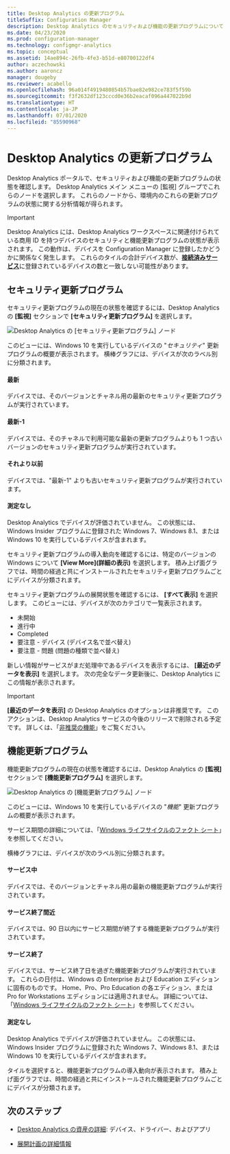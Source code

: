 ```yaml
---
title: Desktop Analytics の更新プログラム
titleSuffix: Configuration Manager
description: Desktop Analytics のセキュリティおよび機能の更新プログラムについて説明します。
ms.date: 04/23/2020
ms.prod: configuration-manager
ms.technology: configmgr-analytics
ms.topic: conceptual
ms.assetid: 14ae894c-26fb-4fe3-b51d-e80700122df4
author: aczechowski
ms.author: aaroncz
manager: dougeby
ms.reviewer: acabello
ms.openlocfilehash: 96a014f4919480854b57bae82e982ce783f5f59b
ms.sourcegitcommit: f3f2632df123cccd0e36b2eacaf096a447022b9d
ms.translationtype: HT
ms.contentlocale: ja-JP
ms.lasthandoff: 07/01/2020
ms.locfileid: "85590968"
---
```

# <a name="updates-in-desktop-analytics"></a>Desktop Analytics の更新プログラム

Desktop Analytics ポータルで、セキュリティおよび機能の更新プログラムの状態を確認します。 Desktop Analytics メイン メニューの [監視] グループでこれらのノードを選択します。 これらのノードから、環境内のこれらの更新プログラムの状態に関する分析情報が得られます。

<!--7362999-->

> [!IMPORTANT]
> Desktop Analytics には、Desktop Analytics ワークスペースに関連付けられている商用 ID を持つデバイスのセキュリティと機能更新プログラムの状態が表示されます。 この動作は、デバイスを Configuration Manager に登録したかどうかに関係なく発生します。 これらのタイルの合計デバイス数が、[**接続済みサービス**](monitor-connection-health.md#commercial-id-configuration)に登録されているデバイスの数と一致しない可能性があります。

## <a name="security-updates"></a>セキュリティ更新プログラム

セキュリティ更新プログラムの現在の状態を確認するには、Desktop Analytics の **[監視]** セクションで **[セキュリティ更新プログラム]** を選択します。

![Desktop Analytics の [セキュリティ更新プログラム] ノード](media/security-updates.png)

このビューには、Windows 10 を実行しているデバイスの "*セキュリティ*" 更新プログラムの概要が表示されます。 横棒グラフには、デバイスが次のラベル別に分類されます。

#### <a name="latest"></a>最新

デバイスでは、そのバージョンとチャネル用の最新のセキュリティ更新プログラムが実行されています。

#### <a name="latest-1"></a>最新-1

デバイスでは、そのチャネルで利用可能な最新の更新プログラムよりも 1 つ古いバージョンのセキュリティ更新プログラムが実行されています。

#### <a name="older"></a>それより以前

デバイスでは、"最新-1" よりも古いセキュリティ更新プログラムが実行されています。

#### <a name="not-measured"></a>測定なし

Desktop Analytics でデバイスが評価されていません。 この状態には、Windows Insider プログラムに登録された Windows 7、Windows 8.1、または Windows 10 を実行しているデバイスが含まれます。  

セキュリティ更新プログラムの導入動向を確認するには、特定のバージョンの Windows について **[View More]\(詳細の表示\)** を選択します。 積み上げ面グラフでは、時間の経過と共にインストールされたセキュリティ更新プログラムごとにデバイスが分類されます。

セキュリティ更新プログラムの展開状態を確認するには、 **[すべて表示]** を選択します。 このビューには、デバイスが次のカテゴリで一覧表示されます。

- 未開始
- 進行中
- Completed
- 要注意 - デバイス (デバイス名で並べ替え)
- 要注意 - 問題 (問題の種類で並べ替え)

新しい情報がサービスがまだ処理中であるデバイスを表示するには、 **[最近のデータを表示]** を選択します。 次の完全なデータ更新後に、Desktop Analytics にこの情報が表示されます。

  > [!IMPORTANT]
  > **[最近のデータを表示]** の Desktop Analytics のオプションは非推奨です。 このアクションは、Desktop Analytics サービスの今後のリリースで削除される予定です。 詳しくは、「[非推奨の機能](../core/plan-design/changes/deprecated/removed-and-deprecated-cmfeatures.md)」をご覧ください。<!--7080949-->  

## <a name="feature-updates"></a>機能更新プログラム

機能更新プログラムの現在の状態を確認するには、Desktop Analytics の **[監視]** セクションで **[機能更新プログラム]** を選択します。

![Desktop Analytics の [機能更新プログラム] ノード](media/feature-updates.png)

このビューには、Windows 10 を実行しているデバイスの "*機能*" 更新プログラムの概要が表示されます。

サービス期間の詳細については、「[Windows ライフサイクルのファクト シート](https://support.microsoft.com/help/13853/windows-lifecycle-fact-sheet)」を参照してください。  

横棒グラフには、デバイスが次のラベル別に分類されます。

#### <a name="in-service"></a>サービス中

デバイスでは、そのバージョンとチャネル用の最新の機能更新プログラムが実行されています。  

#### <a name="near-end-of-service"></a>サービス終了間近

デバイスでは、90 日以内にサービス期間が終了する機能更新プログラムが実行されています。

#### <a name="end-of-service"></a>サービス終了

デバイスでは、サービス終了日を過ぎた機能更新プログラムが実行されています。 これらの日付は、Windows の Enterprise および Education エディションに固有のものです。 Home、Pro、Pro Education の各エディション、または Pro for Workstations エディションには適用されません。 詳細については、「[Windows ライフサイクルのファクト シート](https://support.microsoft.com/help/13853/windows-lifecycle-fact-sheet)」を参照してください。

#### <a name="not-measured"></a>測定なし

Desktop Analytics でデバイスが評価されていません。 この状態には、Windows Insider プログラムに登録された Windows 7、Windows 8.1、または Windows 10 を実行しているデバイスが含まれます。

タイルを選択すると、機能更新プログラムの導入動向が表示されます。 積み上げ面グラフでは、時間の経過と共にインストールされた機能更新プログラムごとにデバイスが分類されます。

## <a name="next-steps"></a>次のステップ

- [Desktop Analytics の資産の詳細](about-assets.md): デバイス、ドライバー、およびアプリ  

- [展開計画の詳細情報](about-deployment-plans.md)  
